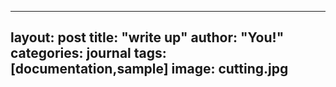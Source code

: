 
---
layout: post
title: "write up"
author: "You!"
categories: journal
tags: [documentation,sample]
image: cutting.jpg
---

